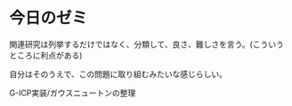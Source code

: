 # 今日のゼミ
関連研究は列挙するだけではなく、分類して、良さ、難しさを言う。(こういうところに利点がある)

自分はそのうえで、この問題に取り組むみたいな感じらしい。

G-ICP実装/ガウスニュートンの整理

